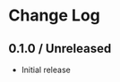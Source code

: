 # Change Log
<!-- latest_release -->
<!-- latest_release -->

<!-- release_rollup -->
<!-- release_rollup -->

<!-- latest_stable_release -->
## 0.1.0 / Unreleased

* Initial release
<!-- latest_stable_release -->
